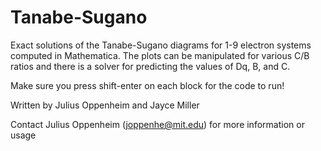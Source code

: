 # Tanabe-Sugano
Exact solutions of the Tanabe-Sugano diagrams for 1-9 electron systems computed in Mathematica. The plots can be manipulated for various C/B ratios and there is a solver for predicting the values of Dq, B, and C.

Make sure you press shift-enter on each block for the code to run!

Written by Julius Oppenheim and Jayce Miller

Contact Julius Oppenheim (joppenhe@mit.edu) for more information or usage
